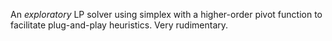 An _exploratory_ LP solver using simplex with a higher-order pivot function to facilitate plug-and-play heuristics. Very rudimentary.